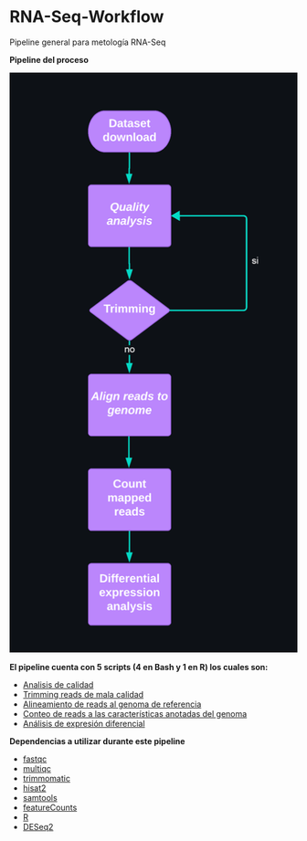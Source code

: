 # RNA-Seq-Workflow
Pipeline general para metología RNA-Seq


**Pipeline del proceso**

![RNA-Seq Workflow](https://github.com/raulrojas22/public_scripts/blob/master/workflow_rna.png)

**El pipeline cuenta con 5 scripts (4 en Bash y 1 en R) los cuales son:**

  - [Analisis de calidad](https://github.com/raulrojas22/RNA-Seq-Workflow/blob/master/scripts/analisis_calidad.sh)
  - [Trimming reads de mala calidad](https://github.com/raulrojas22/RNA-Seq-Workflow/blob/master/scripts/trimming.sh)
  - [Alineamiento de reads al genoma de referencia](https://github.com/raulrojas22/RNA-Seq-Workflow/blob/master/scripts/align_reads.sh)
  - [Conteo de reads a las características anotadas del genoma](https://github.com/raulrojas22/RNA-Seq-Workflow/blob/master/scripts/count_reads.sh)
  - [Análisis de expresión diferencial](https://github.com/raulrojas22/RNA-Seq-Workflow/blob/master/scripts/de_analysis.R)

**Dependencias a utilizar durante este pipeline**

  - [fastqc](https://github.com/s-andrews/FastQC)
  - [multiqc](https://github.com/MultiQC/MultiQC)
  - [trimmomatic](https://github.com/usadellab/Trimmomatic)
  - [hisat2](https://github.com/DaehwanKimLab/hisat2)
  - [samtools](https://github.com/samtools/samtools)
  - [featureCounts](https://subread.sourceforge.net)
  - [R](https://www.r-project.org)
  - [DESeq2](https://bioconductor.org/packages/release/bioc/html/DESeq2.html)


